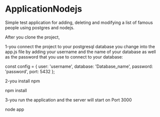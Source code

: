 # ApplicationNodejs
Simple test application for adding, deleting and modifying a list of famous people  using postgres and nodejs.

After you clone the project,

1-you connect the project to your postgresql database you change into the app.js file by adding your username and the name of your database as well as the password that you use to connect to your database:

const config = {
    user: 'username',
    database: 'Database_name',
    password: 'password',
    port: 5432
};

2-you install npm 

npm install 

3-you run the application and the server will start on Port 3000

node app
